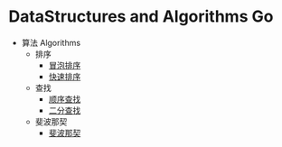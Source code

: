 # DataStructures and Algorithms Go


* 算法 Algorithms
   * 排序
     - [冒泡排序](https://github.com/taigacute/DataStructures-and-Algorithms-Go/blob/master/Algorithms/sort/bubblesort/main.go)
     - [快速排序](https://github.com/taigacute/DataStructures-and-Algorithms-Go/blob/master/Algorithms/quicksort/main.go)
   * 查找
     - [顺序查找](https://github.com/taigacute/DataStructures-and-Algorithms-Go/blob/master/Algorithms/search/sequentialsearch/main.go)
     - [二分查找](https://github.com/taigacute/DataStructures-and-Algorithms-Go/blob/master/Algorithms/search/binarysearch/main.go)
   * 斐波那契
     - [斐波那契](https://github.com/taigacute/DataStructures-and-Algorithms-Go/blob/master/Algorithms/fibonacci/main.go)
